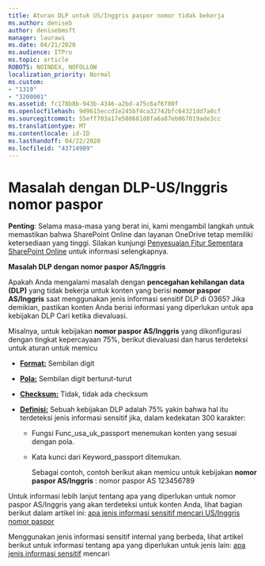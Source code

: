 ```yaml
---
title: Aturan DLP untuk US/Inggris paspor nomor tidak bekerja
ms.author: deniseb
author: denisebmsft
manager: laurawi
ms.date: 04/21/2020
ms.audience: ITPro
ms.topic: article
ROBOTS: NOINDEX, NOFOLLOW
localization_priority: Normal
ms.custom:
- "1319"
- "3200001"
ms.assetid: fc178b8b-943b-4346-a2bd-a75c6af6f80f
ms.openlocfilehash: 9d9615eccd1e245bf4ca32742bfc64321dd7a8cf
ms.sourcegitcommit: 55eff703a17e500681d8fa6a87eb067019ade3cc
ms.translationtype: MT
ms.contentlocale: id-ID
ms.lasthandoff: 04/22/2020
ms.locfileid: "43714989"
---
```

# <a name="problems-with-dlp---usuk-passport-numbers"></a>Masalah dengan DLP-US/Inggris nomor paspor

**Penting**: Selama masa-masa yang berat ini, kami mengambil langkah untuk memastikan bahwa SharePoint Online dan layanan OneDrive tetap memiliki ketersediaan yang tinggi. Silakan kunjungi [Penyesuaian Fitur Sementara SharePoint Online](https://aka.ms/ODSPAdjustments) untuk informasi selengkapnya.

**Masalah DLP dengan nomor paspor AS/Inggris**

Apakah Anda mengalami masalah dengan **pencegahan kehilangan data (DLP)** yang tidak bekerja untuk konten yang berisi **nomor paspor AS/Inggris** saat menggunakan jenis informasi sensitif DLP di O365? Jika demikian, pastikan konten Anda berisi informasi yang diperlukan untuk apa kebijakan DLP Cari ketika dievaluasi.
  
Misalnya, untuk kebijakan **nomor paspor AS/Inggris** yang dikonfigurasi dengan tingkat kepercayaan 75%, berikut dievaluasi dan harus terdeteksi untuk aturan untuk memicu
  
- **[Format:](https://docs.microsoft.com/office365/securitycompliance/what-the-sensitive-information-types-look-for#format-77)** Sembilan digit

- **[Pola:](https://docs.microsoft.com/office365/securitycompliance/what-the-sensitive-information-types-look-for#pattern-77)** Sembilan digit berturut-turut

- **[Checksum:](https://docs.microsoft.com/office365/securitycompliance/what-the-sensitive-information-types-look-for#checksum-76)** Tidak, tidak ada checksum

- **[Definisi:](https://docs.microsoft.com/office365/securitycompliance/what-the-sensitive-information-types-look-for#definition-77)** Sebuah kebijakan DLP adalah 75% yakin bahwa hal itu terdeteksi jenis informasi sensitif jika, dalam kedekatan 300 karakter:

  - Fungsi Func_usa_uk_passport menemukan konten yang sesuai dengan pola.

  - Kata kunci dari Keyword_passport ditemukan.

    Sebagai contoh, contoh berikut akan memicu untuk kebijakan **nomor paspor AS/Inggris** : nomor paspor AS 123456789

Untuk informasi lebih lanjut tentang apa yang diperlukan untuk nomor paspor AS/Inggris yang akan terdeteksi untuk konten Anda, lihat bagian berikut dalam artikel ini: [apa jenis informasi sensitif mencari US/Inggris nomor paspor](https://docs.microsoft.com/office365/securitycompliance/what-the-sensitive-information-types-look-for#us--uk-passport-number)
  
Menggunakan jenis informasi sensitif internal yang berbeda, lihat artikel berikut untuk informasi tentang apa yang diperlukan untuk jenis lain: [apa jenis informasi sensitif](https://docs.microsoft.com/office365/securitycompliance/what-the-sensitive-information-types-look-for) mencari
  